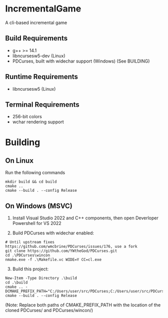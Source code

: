 # IncrementalGame
A cli-based incremental game

## Build Requirements
- g++ >= 14.1
- libncursesw5-dev (Linux)
- PDCurses, built with widechar support (Windows) (See BUILDING)

## Runtime Requirements 
- libncursesw5 (Linux)

## Terminal Requirements
- 256-bit colors
- wchar rendering support

# Building

## On Linux
Run the following commands
```
mkdir build && cd build
cmake ..
cmake --build . --config Release
```

## On Windows (MSVC)
1. Install Visual Studio 2022 and C++ components, then open Deverloper Powershell for VS 2022

2. Build PDCurses with widechar enabled:
```
# Until upstream fixes https://github.com/wmcbrine/PDCurses/issues/176, use a fork
git clone https://github.com/YWtheGod/PDCurses.git
cd .\PDCurses\wincon
nmake.exe -f .\Makefile.vc WIDE=Y CC=cl.exe
```

3. Build this project: 
```
New-Item -Type Directory .\build
cd .\build
cmake .. -DCMAKE_PREFIX_PATH="C:/Users/user/src/PDCurses;C:/Users/user/src/PDCurses/wincon"
cmake --build . --config Release
```

(Note: Replace both paths of CMAKE_PREFIX_PATH with the location of the cloned PDCurses/ and PDCurses/wincon/)

